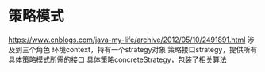 # 策略模式
https://www.cnblogs.com/java-my-life/archive/2012/05/10/2491891.html
涉及到三个角色
环境context，持有一个strategy对象
策略接口strategy，提供所有具体策略模式所需的接口
具体策略concreteStrategy，包装了相关算法